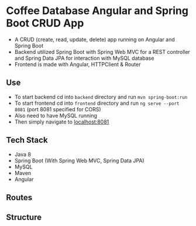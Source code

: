 # Coffee Database Angular and Spring Boot CRUD App

- A CRUD (create, read, update, delete) app running on Angular and Spring Boot
- Backend utilized Spring Boot with Spring Web MVC for a REST controller and Spring Data JPA for interaction with MySQL database
- Frontend is made with Angular, HTTPClient & Router

## Use

- To start backend cd into `backend` directory and run `mvn spring-boot:run`
- To start frontend cd into `frontend` directory and run `ng serve --port 8081` (port 8081 specified for CORS)
- Also need to have MySQL running
- Then simply navigate to [localhost:8081](localhost:8081)

## Tech Stack

- Java 8
- Spring Boot (With Spring Web MVC, Spring Data JPA)
- MySQL
- Maven
- Angular

## Routes

## Structure
